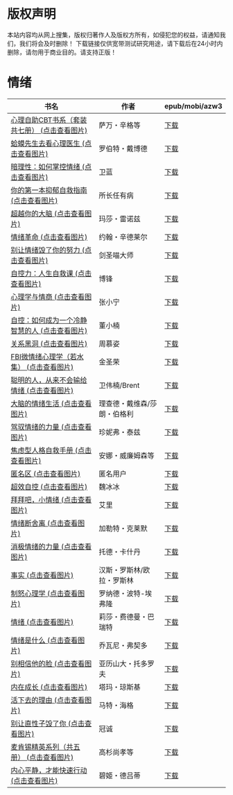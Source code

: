 # 版权声明

本站内容均从网上搜集，版权归著作人及版权方所有，如侵犯您的权益，请通知我们，我们将会及时删除！ 下载链接仅供宽带测试研究用途，请下载后在24小时内删除，请勿用于商业目的。请支持正版！

# 情绪

| 书名 | 作者 | epub/mobi/azw3 |
| --- | --- | --- |
| [心理自助CBT书系（套装共七册） (点击查看图片)](https://www.dushupai.com/attachment/2024/06/11/e762345f56b3de0d.jpg) | 萨万・辛格等 | [下载](https://url89.ctfile.com/f/31084289-1375508560-6af14d?p=8866) |
| [蛤蟆先生去看心理医生 (点击查看图片)](https://www.dushupai.com/attachment/2024/06/11/100ba5b8254cd9e3.jpg) | 罗伯特・戴博德 | [下载](https://url89.ctfile.com/f/31084289-1375510405-ccace2?p=8866) |
| [暗理性：如何掌控情绪 (点击查看图片)](https://www.dushupai.com/attachment/2024/06/11/0f1c93d567083a69.jpg) | 卫蓝 | [下载](https://url89.ctfile.com/f/31084289-1375511197-369a4f?p=8866) |
| [你的第一本抑郁自救指南 (点击查看图片)](https://www.dushupai.com/attachment/2024/06/10/de2a9a78480b27df.jpg) | 所长任有病 | [下载](https://url89.ctfile.com/f/31084289-1357002313-9ae195?p=8866) |
| [超越你的大脑 (点击查看图片)](https://www.dushupai.com/attachment/2024/06/10/c93efbb494da5d79.jpg) | 玛莎・雷诺兹 | [下载](https://url89.ctfile.com/f/31084289-1357000276-6ec305?p=8866) |
| [情绪革命 (点击查看图片)](https://www.dushupai.com/attachment/2024/06/09/d7ce10181afa3f42.jpg) | 约翰・辛德莱尔 | [下载](https://url89.ctfile.com/f/31084289-1356992041-a9d014?p=8866) |
| [别让情绪毁了你的努力 (点击查看图片)](https://www.dushupai.com/attachment/2024/06/09/b240549137145bca.jpg) | 剑圣喵大师 | [下载](https://url89.ctfile.com/f/31084289-1356991840-ecda2e?p=8866) |
| [自控力：人生自救课 (点击查看图片)](https://www.dushupai.com/attachment/2024/06/09/a384e771e7327bed.jpg) | 博锋 | [下载](https://url89.ctfile.com/f/31084289-1356991816-6657bc?p=8866) |
| [心理学与情商 (点击查看图片)](https://www.dushupai.com/attachment/2024/06/08/cb36bb33d99b1118.jpg) | 张小宁 | [下载](https://url89.ctfile.com/f/31084289-1357052866-70ecf0?p=8866) |
| [自控：如何成为一个冷静智慧的人 (点击查看图片)](https://www.dushupai.com/attachment/2024/06/08/811f2bf729043372.jpg) | 董小楠 | [下载](https://url89.ctfile.com/f/31084289-1357052524-78de4c?p=8866) |
| [关系黑洞 (点击查看图片)](https://www.dushupai.com/attachment/2024/06/08/6c8804e9152be28e.jpg) | 周慕姿 | [下载](https://url89.ctfile.com/f/31084289-1357047640-dc0f46?p=8866) |
| [FBI微情绪心理学（若水集） (点击查看图片)](https://www.dushupai.com/attachment/2024/06/08/e6da7c8222fcef34.jpg) | 金圣荣 | [下载](https://url89.ctfile.com/f/31084289-1357046545-5f65cd?p=8866) |
| [聪明的人，从来不会输给情绪 (点击查看图片)](https://www.dushupai.com/attachment/2024/06/08/707147007d3a398c.jpg) | 卫伟楠/Brent | [下载](https://url89.ctfile.com/f/31084289-1357046419-e5175d?p=8866) |
| [大脑的情绪生活 (点击查看图片)](https://www.dushupai.com/attachment/2024/06/08/01f945389bda50ec.jpg) | 理查德・戴维森/莎朗・伯格利 | [下载](https://url89.ctfile.com/f/31084289-1357046380-9cf5de?p=8866) |
| [驾驭情绪的力量 (点击查看图片)](https://www.dushupai.com/attachment/2024/06/08/52e38512c7c22655.jpg) | 珍妮弗・泰兹 | [下载](https://url89.ctfile.com/f/31084289-1357044859-b247ca?p=8866) |
| [焦虑型人格自救手册 (点击查看图片)](https://www.dushupai.com/attachment/2024/06/07/64bd2c5e1a3e5b01.jpg) | 安娜・威廉姆森等 | [下载](https://url89.ctfile.com/f/31084289-1357040062-b694e0?p=8866) |
| [匿名区 (点击查看图片)](https://www.dushupai.com/attachment/2024/06/07/69ebe005431dfb02.jpg) | 匿名用户 | [下载](https://url89.ctfile.com/f/31084289-1357038982-74f6e2?p=8866) |
| [超效自控 (点击查看图片)](https://www.dushupai.com/attachment/2024/06/07/d05d8a463d46bbfa.jpg) | 魏冰冰 | [下载](https://url89.ctfile.com/f/31084289-1357035580-026207?p=8866) |
| [拜拜吧，小情绪 (点击查看图片)](https://www.dushupai.com/attachment/2024/06/06/8171699ca3017e0f.jpg) | 艾里 | [下载](https://url89.ctfile.com/f/31084289-1357031779-3f1401?p=8866) |
| [情绪断舍离 (点击查看图片)](https://www.dushupai.com/attachment/2024/06/06/e364c2fa8195645f.jpg) | 加勒特・克莱默 | [下载](https://url89.ctfile.com/f/31084289-1357031341-1b6ca6?p=8866) |
| [消极情绪的力量 (点击查看图片)](https://www.dushupai.com/attachment/2024/06/06/385cb47ae74d39a2.jpg) | 托德・卡什丹 | [下载](https://url89.ctfile.com/f/31084289-1357030717-93912e?p=8866) |
| [事实 (点击查看图片)](https://www.dushupai.com/attachment/2024/06/06/a6ef568a7d57b406.jpg) | 汉斯・罗斯林/欧拉・罗斯林 | [下载](https://url89.ctfile.com/f/31084289-1357030564-ad1a6d?p=8866) |
| [制怒心理学 (点击查看图片)](https://www.dushupai.com/attachment/2024/06/06/578d75c937f3325b.jpg) | 罗纳德・波特-埃弗隆 | [下载](https://url89.ctfile.com/f/31084289-1357030054-592833?p=8866) |
| [情绪 (点击查看图片)](https://www.dushupai.com/attachment/2024/06/05/b610696771aff12d.jpg) | 莉莎・费德曼・巴瑞特 | [下载](https://url89.ctfile.com/f/31084289-1357028908-566a52?p=8866) |
| [情绪是什么 (点击查看图片)](https://www.dushupai.com/attachment/2024/06/05/f889197e9db61e29.jpg) | 乔瓦尼・弗契多 | [下载](https://url89.ctfile.com/f/31084289-1357028149-1fa93a?p=8866) |
| [别相信他的脸 (点击查看图片)](https://www.dushupai.com/attachment/2024/06/05/7248840d4204858d.jpg) | 亚历山大・托多罗夫 | [下载](https://url89.ctfile.com/f/31084289-1357027891-8dcd80?p=8866) |
| [内在成长 (点击查看图片)](https://www.dushupai.com/attachment/2024/06/05/b75b3927d4261762.jpg) | 塔玛・琼斯基 | [下载](https://url89.ctfile.com/f/31084289-1357026865-6da366?p=8866) |
| [活下去的理由 (点击查看图片)](https://www.dushupai.com/attachment/2024/06/04/9c0e2b4e1b2d9fbb.jpg) | 马特・海格 | [下载](https://url89.ctfile.com/f/31084289-1357024312-72c8ed?p=8866) |
| [别让直性子毁了你 (点击查看图片)](https://www.dushupai.com/attachment/2024/06/04/4ea34767e6bd21d4.jpg) | 冠诚 | [下载](https://url89.ctfile.com/f/31084289-1357024201-97cdf0?p=8866) |
| [麦肯锡精英系列（共五册） (点击查看图片)](https://www.dushupai.com/attachment/2024/06/03/639d4d5b71433678.jpg) | 高杉尚孝等 | [下载](https://url89.ctfile.com/f/31084289-1357015747-03ae60?p=8866) |
| [内心平静，才能快速行动 (点击查看图片)](https://www.dushupai.com/attachment/2024/06/03/a3561e1515f277a3.jpg) | 碧姬・德吕蒂 | [下载](https://url89.ctfile.com/f/31084289-1357015150-d48231?p=8866) |
